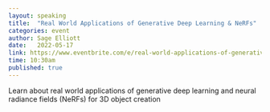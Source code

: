 ```yaml
---
layout: speaking
title:  "Real World Applications of Generative Deep Learning & NeRFs"
categories: event
author: Sage Elliott
date:   2022-05-17
link: https://www.eventbrite.com/e/real-world-applications-of-generative-deep-learning-nerfs-tickets-330914693757?aff=sage
time: 10:30am
published: true
---
```


Learn about real world applications of generative deep learning and neural radiance fields (NeRFs) for 3D object creation
